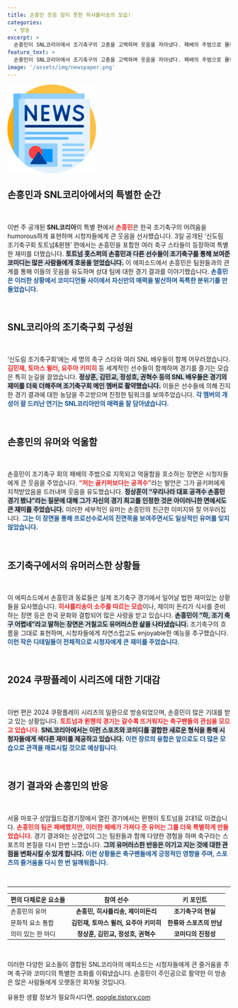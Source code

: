 ```yaml
---
title: 손흥민 웃음 참지 못한 히샤를리송의 모습!
categories:
  - 방송
excerpt: >
  손흥민이 SNL코리아에서 조기축구의 고충을 고백하며 웃음을 자아냈다. 패배의 주범으로 몰린 그가 조기 축구 어렵네라는 충격 발언으로 시청자들의 폭소를 유도했다.
feature_text: >
  손흥민이 SNL코리아에서 조기축구의 고충을 고백하며 웃음을 자아냈다. 패배의 주범으로 몰린 그가 조기 축구 어렵네라는 충격 발언으로 시청자들의 폭소를 유도했다.
image: '/assets/img/newspaper.png'
---
```


<p><img src="/assets/img/newspaper.png" alt="kimp 속보" /></p>

<h2 data-ke-size="size26">손흥민과 SNL코리아에서의 특별한 순간</h2>

<p data-ke-size="size16">&nbsp;</p>

<p>이번 주 공개된 <b>SNL코리아</b>의 특별 편에서 <b><span style="color: #ee2323;">손흥민</span></b>은 한국 조기축구의 어려움을 humorous하게 표현하며 시청자들에게 큰 웃음을 선사했습니다. 3일 공개된 ‘신도림 조기축구회 토트넘&amp;뮌헨’ 편에서는 손흥민을 포함한 여러 축구 스타들이 등장하여 특별한 재미를 더했습니다. <b><span style="background-color: #21538527;">토트넘 홋스퍼의 손흥민과 다른 선수들이 조기축구를 통해 보여준 코미디는 많은 사람들에게 호응을 얻었습니다.</span></b> 이 에피소드에서 손흥민은 팀원들과의 관계를 통해 이들의 웃음을 유도하며 상대 팀에 대한 경기 결과를 이야기했습니다. <b><span style="color: #1a5490;">손흥민은 이러한 상황에서 코미디언들 사이에서 자신만의 매력을 발산하며 독특한 분위기를 만들었습니다.</span></b></p>

<p data-ke-size="size16">&nbsp;</p>

<h2 data-ke-size="size26">SNL코리아의 조기축구회 구성원</h2>

<p data-ke-size="size16">&nbsp;</p>

<p>‘신도림 조기축구회’에는 세 명의 축구 스타와 여러 SNL 배우들이 함께 어우러졌습니다. <b><span style="color: #ee2323;">김민재, 토마스 뮐러, 요주아 키미히</span></b> 등 세계적인 선수들이 함께하며 경기를 즐기는 모습은 특히 눈길을 끌었습니다. <b><span style="background-color: #21538527;">정상훈, 김민교, 정성호, 권혁수 등의 SNL 배우들은 경기의 재미를 더욱 더해주며 조기축구회 메인 멤버로 활약했습니다.</span></b> 이들은 선수들에 의해 진지한 경기 결과에 대한 농담을 주고받으며 진정한 팀워크를 보여주었습니다. <b><span style="color: #1a5490;">각 멤버의 개성이 잘 드러난 연기는 SNL코리아만의 매력을 잘 담아냈습니다.</span></b></p>

<p data-ke-size="size16">&nbsp;</p>

<h2 data-ke-size="size26">손흥민의 유머와 억울함</h2>

<p data-ke-size="size16">&nbsp;</p>

<p>손흥민이 조기축구 회의 패배의 주범으로 지목되고 억울함을 호소하는 장면은 시청자들에게 큰 웃음을 주었습니다. <b><span style="color: #ee2323;">“저는 골키퍼보다는 공격수”</span></b>라는 발언은 그가 골키퍼에게 지적받았음을 드러내며 웃음을 유도했습니다. <b><span style="background-color: #21538527;">정상훈이 “우리나라 대표 공격수 손흥민 경기 봤냐”라는 질문에 대해 그가 자신의 경기 최고를 인정한 것은 아이러니한 면에서도 큰 재미를 주었습니다.</span></b> 이러한 세부적인 유머는 손흥민의 친근한 이미지와 잘 어우러집니다. <b><span style="color: #1a5490;">그는 이 장면을 통해 프로선수로서의 진면목을 보여주면서도 일상적인 유머를 잊지 않았습니다.</span></b></p>

<p data-ke-size="size16">&nbsp;</p>

<h2 data-ke-size="size26">조기축구에서의 유머러스한 상황들</h2>

<p data-ke-size="size16">&nbsp;</p>

<p>이 에피소드에서 손흥민과 동료들은 실제 조기축구 경기에서 일어날 법한 재미있는 상황들을 묘사했습니다. <b><span style="color: #ee2323;">히샤를리송이 소주를 따르는 모습</span></b>이나, 제이미 돈리가 식사를 준비하는 장면 등은 한국 문화와 결합되어 많은 사랑을 받고 있습니다. <b><span style="background-color: #21538527;">손흥민이 ”하, 조기 축구 어렵네”라고 말하는 장면은 거칠고도 유머러스한 삶을 나타냈습니다.</span></b> 조기축구의 흐름을 그대로 표현하며, 시청자들에게 자연스럽고도 enjoyable한 예능을 추구했습니다. <b><span style="color: #1a5490;">이런 작은 디테일들이 전체적으로 시청자에게 큰 재미를 주었습니다.</span></b></p>

<p data-ke-size="size16">&nbsp;</p>

<h2 data-ke-size="size26">2024 쿠팡플레이 시리즈에 대한 기대감</h2>

<p data-ke-size="size16">&nbsp;</p>

<p>이번 편은 2024 쿠팡플레이 시리즈의 일환으로 방송되었으며, 손흥민이 많은 기대를 받고 있는 상황입니다. <b><span style="color: #ee2323;">토트넘과 뮌헨의 경기는 갈수록 뜨거워지는 축구팬들의 관심을 모으고 있습니다.</span></b> <b><span style="background-color: #21538527;">SNL코리아에서는 이런 스포츠와 코미디를 결합한 새로운 형식을 통해 시청자들에게 색다른 재미를 제공하고 있습니다.</span></b> <b><span style="color: #1a5490;">이런 장르의 융합은 앞으로도 더 많은 모습으로 관객을 매료시킬 것으로 예상됩니다.</span></b></p>

<p data-ke-size="size16">&nbsp;</p>

<h2 data-ke-size="size26">경기 결과와 손흥민의 반응</h2>

<p data-ke-size="size16">&nbsp;</p>

<p>서울 마포구 상암월드컵경기장에서 열린 경기에서는 뮌헨이 토트넘을 2대1로 이겼습니다. <b><span style="color: #ee2323;">손흥민의 팀은 패배했지만, 이러한 패배가 가져다 준 유머는 그를 더욱 특별하게 만들었습니다.</span></b> 경기 결과와는 상관없이 그는 팀원들과 함께 다양한 경험을 하며 축구라는 스포츠의 본질을 다시 한번 느꼈습니다. <b><span style="background-color: #21538527;">그의 유머러스한 반응은 이기고 지는 것에 대한 관점을 변화시킬 수 있게 합니다.</span></b> <b><span style="color: #1a5490;">이런 상황들은 축구팬들에게 긍정적인 영향을 주며, 스포츠의 즐거움을 다시 한 번 일깨워줍니다.</span></b></p>

<p data-ke-size="size16">&nbsp;</p>

<hr/>

<table style="width: 100%;">
    <thead>
        <tr>
            <th>편의 다채로운 요소들</th>
            <th style="text-align: center;">참여 선수</th>
            <th style="text-align: center;">키 포인트</th>
        </tr>
    </thead>
    <tbody>
        <tr>
            <td>손흥민의 유머</td>
            <td style="text-align: center;"><b>손흥민, 히샤를리송, 제이미돈리</b></td>
            <td style="text-align: center;"><b>조기축구의 현실</b></td>
        </tr>
        <tr>
            <td>문화적 요소 통합</td>
            <td style="text-align: center;"><b>김민재, 토마스 뮐러, 요주아 키미히</b></td>
            <td style="text-align: center;"><b>한류와 스포츠의 만남</b></td>
        </tr>
        <tr>
            <td>의미 있는 한 마디</td>
            <td style="text-align: center;"><b>정상훈, 김민교, 정성호, 권혁수</b></td>
            <td style="text-align: center;"><b>코미디의 진정성</b></td>
        </tr>
    </tbody>
</table>

<p data-ke-size="size16">&nbsp;</p>

<p>이러한 다양한 요소들이 결합된 SNL코리아의 에피소드는 시청자들에게 큰 즐거움을 주며 축구와 코미디의 특별한 조화를 이뤄냈습니다. 손흥민이 주인공으로 활약한 이 방송은 많은 사람들에게 오랫동안 회자될 것입니다.</p>
유용한 생활 정보가 필요하시다면, <a href="https://qoogle.tistory.com" rel="dofollow">qoogle.tistory.com</a>


